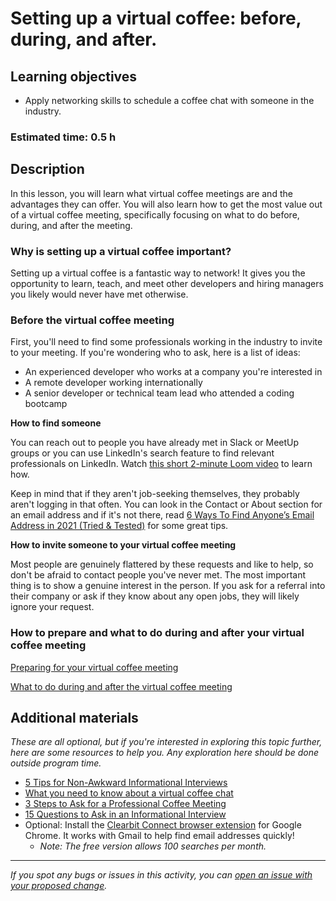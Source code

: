 # Setting up a virtual coffee: before, during, and after.

## Learning objectives

- Apply networking skills to schedule a coffee chat with someone in the industry.

### Estimated time: 0.5 h

## Description

In this lesson, you will learn what virtual coffee meetings are and the advantages they can offer. You will also learn how to get the most value out of a virtual coffee meeting, specifically focusing on what to do before, during, and after the meeting. 

### Why is setting up a virtual coffee important?

Setting up a virtual coffee is a fantastic way to network! It gives you the opportunity to learn, teach, and meet other developers and hiring managers you likely would never have met otherwise.

### Before the virtual coffee meeting

First, you'll need to find some professionals working in the industry to invite to your meeting. If you're wondering who to ask, here is a list of ideas:

- An experienced developer who works at a company you're interested in
- A remote developer working internationally
- A senior developer or technical team lead who attended a coding bootcamp

**How to find someone**

You can reach out to people you have already met in Slack or MeetUp groups or you can use LinkedIn's search feature to find relevant professionals on LinkedIn. Watch [this short 2-minute Loom video](https://www.loom.com/share/824e9413b9d9413f90f43ef8ee7dca8b) to learn how.  

Keep in mind that if they aren't job-seeking themselves, they probably aren't logging in that often. You can look in the Contact or About section for an email address and if it's not there, read [6 Ways To Find Anyone’s Email Address in 2021 (Tried & Tested)](https://ahrefs.com/blog/find-email-address/)  for some great tips. 

**How to invite someone to your virtual coffee meeting**

Most people are genuinely flattered by these requests and like to help, so don't be afraid to contact people you've never met. The most important thing is to show a genuine interest in the person. If you ask for a referral into their company or ask if they know about any open jobs, they will likely ignore your request. 

### How to prepare and what to do during and after your virtual coffee meeting

[Preparing for your virtual coffee meeting](https://github.com/microverseinc/curriculum-professional-skills/blob/main/soft-skills/preparing-for-your-virtual-coffee-meeting.md)

[What to do during and after the virtual coffee meeting](https://github.com/microverseinc/curriculum-professional-skills/blob/main/soft-skills/what-to-do-during-and-after-the-virtual-coffee-meeting.md)

## Additional materials

*These are all optional, but if you're interested in exploring this topic further, here are some resources to help you. Any exploration here should be done outside program time.*

- [5 Tips for Non-Awkward Informational Interviews](https://www.themuse.com/advice/5-tips-for-nonawkward-informational-interviews)
- [What you need to know about a virtual coffee chat](https://www.fullyprepped.ca/blog-posts/what-you-need-to-know-about-a-virtual-coffee-chat)
- [3 Steps to Ask for a Professional Coffee Meeting](https://lanterninstitute.ca/steps-ask-professional-coffee-meeting)
- [15 Questions to Ask in an Informational Interview](https://www.careercontessa.com/advice/questions-to-ask-informational-interview/)
- Optional: Install the [Clearbit Connect browser extension](https://chrome.google.com/webstore/detail/clearbit-connect-supercha/pmnhcgfcafcnkbengdcanjablaabjplo) for Google Chrome. It works with Gmail to help find email addresses quickly!
    - *Note: The free version allows 100 searches per month.*


------

_If you spot any bugs or issues in this activity, you can [open an issue with your proposed change](https://github.com/microverseinc/curriculum-transversal-skills/blob/main/git-github/articles/open_issue.md)._
